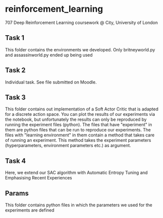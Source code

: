 # reinforcement_learning
707 Deep Reinforcement Learning coursework @ City, University of London

## Task 1
This folder contains the environments we developed. Only britneyworld.py and assassinworld.py ended up being used

## Task 2
Individual task. See file submitted on Moodle. 
## Task 3
This folder contains out implementation of a Soft Actor Critic that is adapted for a discrete action space. You can plot the results of our experiments via the notebook, but unfortunately the results can only be reproduced by running the experiment files (python). The files that have "experiment" in them are python files that can be run to reproduce our experiments. The files with "learning environment" in them contain a method that takes care of running an experiment. This method takes the experiment parameters (hyperparameters, environment parameters etc.) as argument. 
## Task 4
Here, we extend our SAC algorithm with Automatic Entropy Tuning and Emphasising Recent Experiences
## Params
This folder contains python files in which the parameters we used for the experiments are defined 
